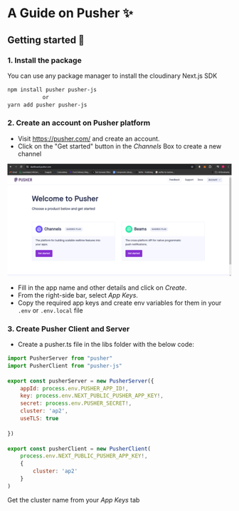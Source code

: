 # A Guide on Pusher :sparkles:

## Getting started 🚀

### 1. Install the package

You can use any package manager to install the cloudinary Next.js SDK

```sh
npm install pusher pusher-js
           or
yarn add pusher pusher-js
```

### 2. Create an account on Pusher platform

-   Visit https://pusher.com/ and create an account.
-   Click on the "Get started" button in the _Channels_ Box to create a new channel

![pusher home page](./images/05_pusher_homepage.png)

-   Fill in the app name and other details and click on _Create_.
-   From the right-side bar, select _App Keys_.
-   Copy the required app keys and create env variables for them in your `.env` or `.env.local` file

### 3. Create Pusher Client and Server

-   Create a pusher.ts file in the libs folder with the below code:

```js
import PusherServer from "pusher"
import PusherClient from "pusher-js"

export const pusherServer = new PusherServer({
    appId: process.env.PUSHER_APP_ID!,
    key: process.env.NEXT_PUBLIC_PUSHER_APP_KEY!,
    secret: process.env.PUSHER_SECRET!,
    cluster: 'ap2',
    useTLS: true

})

export const pusherClient = new PusherClient(
    process.env.NEXT_PUBLIC_PUSHER_APP_KEY!,
    {
        cluster: 'ap2'
    }
)
```

Get the cluster name from your _App Keys_ tab
